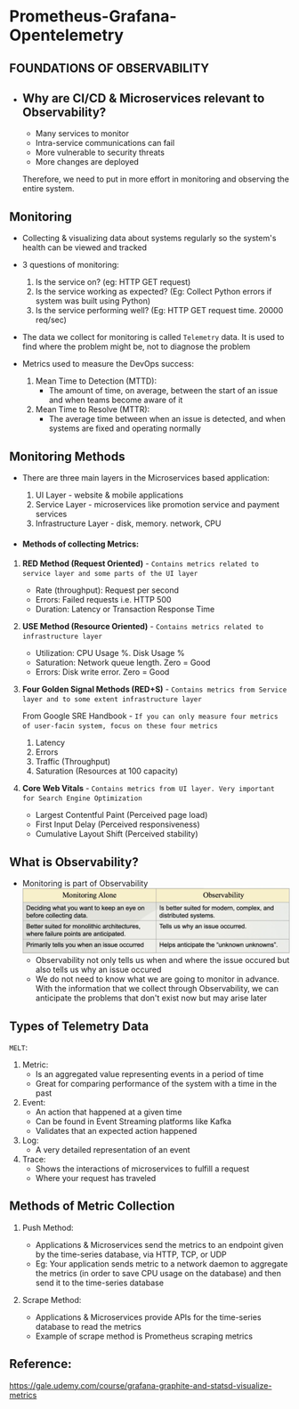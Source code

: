 # Prometheus-Grafana-Opentelemetry
## FOUNDATIONS OF OBSERVABILITY
* ## Why are CI/CD & Microservices relevant to Observability?

  - Many services to monitor
  - Intra-service communications can fail
  - More vulnerable to security threats
  - More changes are deployed

  Therefore, we need to put in more effort in monitoring and observing the entire system.

## Monitoring
- Collecting & visualizing data about systems regularly so the system's health can be viewed and tracked
- 3 questions of monitoring:
   
   1. Is the service on? (eg: HTTP GET request)
   2. Is the service working as expected? (Eg: Collect Python errors if system was built using Python)
   3. Is the service performing well? (Eg: HTTP GET request time. 20000 req/sec)
- The data we collect for monitoring is called `Telemetry` data. It is used to find where the problem might be, not to diagnose the problem
- Metrics used to measure the DevOps success:
   1. Mean Time to Detection (MTTD):
      - The amount of time, on average, between the start of an issue and when teams become aware of it
    2. Mean Time to Resolve (MTTR):
       - The average time between when an issue is detected, and when systems are fixed and operating normally

## Monitoring Methods

- There are three main layers in the Microservices based application:
  
  1. UI Layer - website & mobile applications
  2. Service Layer - microservices like promotion service and payment services
  3. Infrastructure Layer - disk, memory. network, CPU
* #### Methods of collecting Metrics:
1. **RED Method (Request Oriented)** - `Contains metrics related to service layer and some parts of the UI layer`
   - Rate (throughput): Request per second
   - Errors: Failed requests i.e. HTTP 500
   - Duration: Latency or Transaction Response Time

2. **USE Method (Resource Oriented)** - `Contains metrics related to infrastructure layer`
     - Utilization: CPU Usage %. Disk Usage %
     - Saturation: Network queue length. Zero = Good
     - Errors: Disk write error. Zero = Good

3. **Four Golden Signal Methods (RED+S)** - `Contains metrics from Service layer and to some extent infrastructure layer`

   From Google SRE Handbook - 
`If you can only measure four metrics of user-facin system, focus on these four metrics`
    1. Latency
    2. Errors
    3. Traffic (Throughput)
    4. Saturation (Resources at 100 capacity)

4. **Core Web Vitals** - `Contains metrics from UI layer. Very important for Search Engine Optimization`
      - Largest Contentful Paint (Perceived page load)
      - First Input Delay (Perceived responsiveness)
      - Cumulative Layout Shift (Perceived stability)

## What is Observability?
- Monitoring is part of Observability
  ![alt text](monitoring_vs_observability.png)
    - Observability not only tells us when and where the issue occured but also tells us why an issue occured
    - We do not need to know what we are going to monitor in advance. With the information that we collect through Observability, we can anticipate the problems that don't exist now but may arise later
 
## Types of Telemetry Data
`MELT`:

1. Metric:
   - Is an aggregated value representing events in a period of time
   - Great for comparing performance of the system with a time in the past
2. Event: 
   - An action that happened at a given time
   - Can be found in Event Streaming platforms like Kafka
   - Validates that an expected action happened
3. Log:
   - A very detailed representation of an event
4. Trace:
   - Shows the interactions of microservices to fulfill a request
   - Where your request has traveled

## Methods of Metric Collection
1. Push Method:
   - Applications & Microservices send the metrics to an endpoint given by the time-series database, via HTTP, TCP, or UDP
   - Eg: Your application sends metric to a network daemon to aggregate the metrics (in order to save CPU usage on the database) and then send it to the time-series database

2. Scrape Method:
   - Applications & Microservices provide APIs for the time-series database to read the metrics
   - Example of scrape method is Prometheus scraping metrics



## Reference:
https://gale.udemy.com/course/grafana-graphite-and-statsd-visualize-metrics